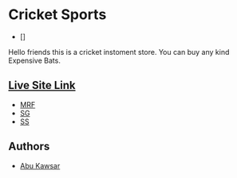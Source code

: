 
# Cricket Sports 
- []

Hello friends this is a cricket instoment store. You can buy any kind Expensive Bats.


## [Live Site Link](https://abu-47-cricket-sports.netlify.app/)

 - [MRF](https://26b5c92bej542nbc9b3nbw5o-wpengine.netdna-ssl.com/wp-content/uploads/2019/03/mrf-genius-vk-1000x1063.jpg)
 - [SG](https://5.imimg.com/data5/QE/MX/BL/SELLER-53345224/nb-dc-570-english-willow-cricket-bat-500x500.jpg)
 - [SS](https://www.kindpng.com/picc/m/333-3336824_sg-profile-xtreme-cricket-bat-sg-cricket-bat.png)


## Authors

- [Abu Kawsar](https://github.com/abukawsar47)

